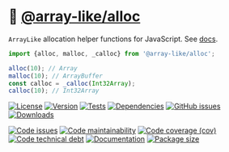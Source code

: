 :seat: [@array-like/alloc](https://array-like.github.io/alloc)
==

`ArrayLike` allocation helper functions for JavaScript.
See [docs](https://array-like.github.io/alloc/index.html).

```js
import {alloc, malloc, _calloc} from '@array-like/alloc';

alloc(10); // Array
malloc(10); // ArrayBuffer
const calloc = _calloc(Int32Array);
calloc(10); // Int32Array
```

[![License](https://img.shields.io/github/license/array-like/alloc.svg)](https://raw.githubusercontent.com/array-like/alloc/main/LICENSE)
[![Version](https://img.shields.io/npm/v/@array-like/alloc.svg)](https://www.npmjs.org/package/@array-like/alloc)
[![Tests](https://img.shields.io/github/workflow/status/array-like/alloc/ci:cover?event=push&label=tests)](https://github.com/array-like/alloc/actions/workflows/ci:cover.yml?query=branch:main)
[![Dependencies](https://img.shields.io/librariesio/github/array-like/alloc.svg)](https://github.com/array-like/alloc/network/dependencies)
[![GitHub issues](https://img.shields.io/github/issues/array-like/alloc.svg)](https://github.com/array-like/alloc/issues)
[![Downloads](https://img.shields.io/npm/dm/@array-like/alloc.svg)](https://www.npmjs.org/package/@array-like/alloc)

[![Code issues](https://img.shields.io/codeclimate/issues/array-like/alloc.svg)](https://codeclimate.com/github/array-like/alloc/issues)
[![Code maintainability](https://img.shields.io/codeclimate/maintainability/array-like/alloc.svg)](https://codeclimate.com/github/array-like/alloc/trends/churn)
[![Code coverage (cov)](https://img.shields.io/codecov/c/gh/array-like/alloc/main.svg)](https://codecov.io/gh/array-like/alloc)
[![Code technical debt](https://img.shields.io/codeclimate/tech-debt/array-like/alloc.svg)](https://codeclimate.com/github/array-like/alloc/trends/technical_debt)
[![Documentation](https://array-like.github.io/alloc/badge.svg)](https://array-like.github.io/alloc/source.html)
[![Package size](https://img.shields.io/bundlephobia/minzip/@array-like/alloc)](https://bundlephobia.com/result?p=@array-like/alloc)
